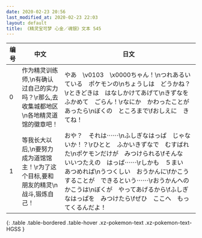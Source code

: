 ```yaml
---
date: 2020-02-23 20:56
last_modified_at: 2020-02-23 22:03
layout: default
title: 《精灵宝可梦 心金／魂银》文本 545
---
```

| 编号 | 中文 | 日文 |
| ---- | ---- | ---- |
| 0 | 作为精灵训练师,\n有确认过自己的实力吗？\r那么,去收集城都地区\n各地精灵道馆的徽章吧！ | やあ　\v0103　\x0000ちゃん！\nつれあるいている　ポケモンの\nちょうしは　どうかね？\rときどきは　はなしかけてあげて\nきずなを　ふかめて　ごらん！\rなにか　かわったことが　あったら\nぼくの　ところまで\fおしえに　きてね！ |
| 1 | 等我长大以后,\n要努力成为道馆馆主！\r为了这个目标,要和朋友的精灵\n战斗,锻炼自己！ | おや？　それは⋯⋯\nふしぎなはっぱ　じゃないか！？\rひとと　ふかいきずなで　むすばれた\nポケモンだけが　みつけられる\fそんな　いいつたえの　はっぱ⋯⋯\rしかも　５まい　あつめれば\nうつくしい　おうかんに\fかこうすることが　できるという⋯⋯\rおうかんへの　かこうは\nぼくが　やってあげるから\fふしぎなはっぱを　みつけたら\fぜひ　ここへ　もってくるんだよ！ |
{: .table .table-bordered .table-hover .xz-pokemon-text .xz-pokemon-text-HGSS }